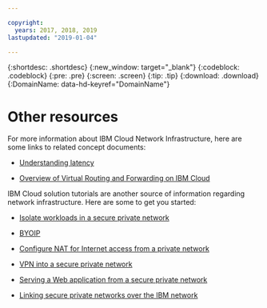 ```yaml
---

copyright:
  years: 2017, 2018, 2019
lastupdated: "2019-01-04"

---
```


{:shortdesc: .shortdesc}
{:new_window: target="_blank"}
{:codeblock: .codeblock}
{:pre: .pre}
{:screen: .screen}
{:tip: .tip}
{:download: .download}
{:DomainName: data-hd-keyref="DomainName"}

# Other resources

For more information about IBM Cloud Network Infrastructure, here are some links to related concept documents:

* [Understanding latency](https://{DomainName}/docs/infrastructure/direct-link/understanding-latency.html#understanding-latency)

* [Overview of Virtual Routing and Forwarding on IBM Cloud](https://{DomainName}/docs/infrastructure/direct-link/vrf-on-ibm-cloud.html#overview-of-virtual-routing-and-forwarding-vrf-on-ibm-cloud)

IBM Cloud solution tutorials are another source of information regarding network infrastructure. Here are some to get you started:

* [Isolate workloads in a secure private network](https://cloud.ibm.com/docs/tutorials/secure-network-enclosure.html#isolate-workloads-with-a-secure-private-network)

* [BYOIP](https://cloud.ibm.com/docs/tutorials/byoip.html#bring-your-own-ip-address)

* [Configure NAT for Internet access from a private network](https://cloud.ibm.com/docs/tutorials/nat-config-private.html#configure-nat-for-internet-access-from-a-private-network)

* [VPN into a secure private network](https://cloud.ibm.com/docs/tutorials/configuring-IPSEC-VPN.html#vpn-into-a-secure-private-network)

* [Serving a Web application from a secure private network](https://cloud.ibm.com/docs/tutorials/web-app-private-network.html#web-application-serving-from-a-secure-private-network)

* [Linking secure private networks over the IBM network](https://cloud.ibm.com/docs/tutorials/vlan-spanning.html#linking-secure-private-networks-over-the-ibm-network)

